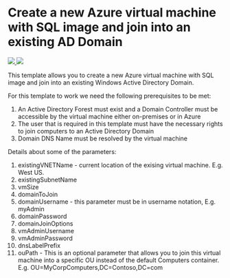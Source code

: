# Create a new Azure virtual machine with SQL image and join into an existing AD Domain

<a href="https://portal.azure.com/#create/Microsoft.Template/uri/https%3A%2F%2Fraw.githubusercontent.com%2FAzure%2Fazure-quickstart-templates%2Fmaster%2F301-vm-sql-domain-join%2Fazuredeploy.json" target="_blank">
    <img src="http://azuredeploy.net/deploybutton.png"/>
</a>
<a href="https://portal.azure.us/#create/Microsoft.Template/uri/https%3A%2F%2Fraw.githubusercontent.com%2FAzure%2Fazure-quickstart-templates%2Fmaster%2F301-vm-sql-domain-join%2Fazuredeploy.json" target="_blank">
    <img src="http://azuredeploy.net/AzureGov.png"/>
</a>

This template allows you to create a new Azure virtual machine with SQL image and join into an existing Windows Active Directory Domain.

For this template to work we need the following prerequisites to be met:

1. An Active Directory Forest must exist and a Domain Controller must be accessible by the virtual machine either on-premises or in Azure
2. The user that is required in this template must have the necessary rights to join computers to an Active Directory Domain
3. Domain DNS Name must be resolved by the virtual machine

Details about some of the parameters:

1. existingVNETName - current location of the exising virtual machine. E.g. West US.
2. existingSubnetName
3. vmSize
4. domainToJoin
5. domainUsername - this parameter must be in username notation, E.g. myAdmin
6. domainPassword
7. domainJoinOptions
8. vmAdminUsername
9. vmAdminPassword
10. dnsLabelPrefix
4. ouPath - This is an optional parameter that allows you to join this virtual machine into a specific OU instead of the default Computers container. E.g. OU=MyCorpComputers,DC=Contoso,DC=com

